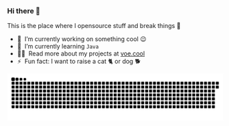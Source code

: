 ### Hi there 👋
This is the place where I opensource stuff and break things :rofl:
- 🔭 &nbsp;I’m currently working on something cool :wink:
- 🌱 &nbsp;I’m currently learning `Java`
- 👨‍💻 &nbsp;Read more about my projects at [voe.cool](https://voe.cool)
- ⚡ &nbsp;Fun fact: I want to raise a cat 🐈 or dog 🐕

<!-- 📕 &nbsp;**Latest Blog Posts** -->
<!-- BLOG-POST-LIST:START -->
<!-- BLOG-POST-LIST:END -->

<picture>
  <source media="(prefers-color-scheme: dark)" srcset="https://raw.githubusercontent.com/JasonChou0v0/JasonChou0v0/output/github-contribution-grid-snake-dark.svg">
  <source media="(prefers-color-scheme: light)" srcset="https://raw.githubusercontent.com/JasonChou0v0/JasonChou0v0/output/github-contribution-grid-snake.svg">
  <img alt="github contribution grid snake animation" src="https://raw.githubusercontent.com/JasonChou0v0/JasonChou0v0/output/github-contribution-grid-snake.svg">
</picture>
